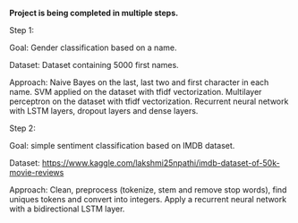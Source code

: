 **Project is being completed in multiple steps.**

Step 1:

Goal: Gender classification based on a name.

Dataset: Dataset containing 5000 first names.

Approach: 
Naive Bayes on the last, last two and first character in each name.
SVM applied on the dataset with tfidf vectorization.
Multilayer perceptron on the dataset with tfidf vectorization.
Recurrent neural network with LSTM layers, dropout layers and dense layers.

Step 2: 

Goal: simple sentiment classification based on IMDB dataset. 

Dataset: https://www.kaggle.com/lakshmi25npathi/imdb-dataset-of-50k-movie-reviews

Approach: 
Clean, preprocess (tokenize, stem and remove stop words), find uniques tokens and convert into integers.
Apply a recurrent neural network with a bidirectional LSTM layer. 

